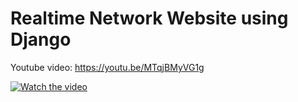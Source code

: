 # Realtime Network Website using Django

Youtube video: https://youtu.be/MTqjBMyVG1g

[![Watch the video](https://img.youtube.com/vi/MTqjBMyVG1g/maxresdefault.jpg)](https://youtu.be/MTqjBMyVG1g)
